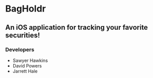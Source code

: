 # BagHoldr
## An iOS application for tracking your favorite securities!

### Developers
* Sawyer Hawkins
* David Powers
* Jarrett Hale